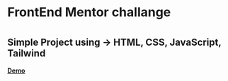 <h1>FrontEnd Mentor challange<h1>
<h2>Simple Project using -> HTML, CSS, JavaScript, Tailwind</h2>
<b><a href="https://emanmohamedsr.github.io/Manage/">Demo</a></b>
